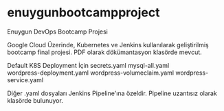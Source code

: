 # enuygunbootcampproject
Enuygun DevOps Bootcamp Projesi

Google Cloud Üzerinde, Kubernetes ve Jenkins kullanılarak geliştirilmiş bootcamp final projesi.
PDF olarak dökümantasyon klasörde mevcut.

Default K8S Deployment İçin
secrets.yaml
mysql-all.yaml  
wordpress-deployment.yaml
wordpress-volumeclaim.yaml
wordpress-service.yaml

Diğer .yaml dosyaları Jenkins Pipeline'ına özeldir. Pipeline uzantısız olarak klasörde bulunuyor.
